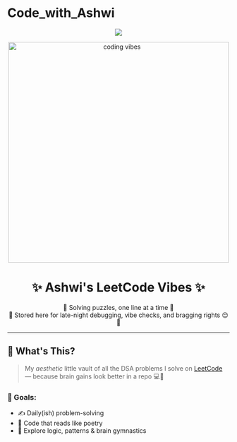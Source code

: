 # Code_with_Ashwi
<!-- banner image -->
<p align="center">
  <img src="https://readme-typing-svg.herokuapp.com?font=Fira+Code&size=24&duration=3000&pause=1000&color=F78BB2&center=true&vCenter=true&width=500&lines=Hey+there+👋+I'm+Ashwita;LeetCoding+My+Way+Through+Python+💻;Coding+With+Brain+and+Vibes+💅" />
</p>

<p align="center">
  <img src="https://media.giphy.com/media/qgQUggAC3Pfv687qPC/giphy.gif" width="500" alt="coding vibes">
</p>

<h1 align="center">✨ Ashwi's LeetCode Vibes ✨</h1>

<p align="center">
  🧠 Solving puzzles, one line at a time 🐍<br>
  📍 Stored here for late-night debugging, vibe checks, and bragging rights 😌💅
</p>

---

## 🌟 What's This?

> My *aesthetic* little vault of all the DSA problems I solve on [LeetCode](https://leetcode.com/) — because brain gains look better in a repo 💻🧃

### 🎯 Goals:
- ✍️ Daily(ish) problem-solving
- 🌈 Code that reads like poetry
- 🧩 Explore logic, patterns & brain gymnastics



